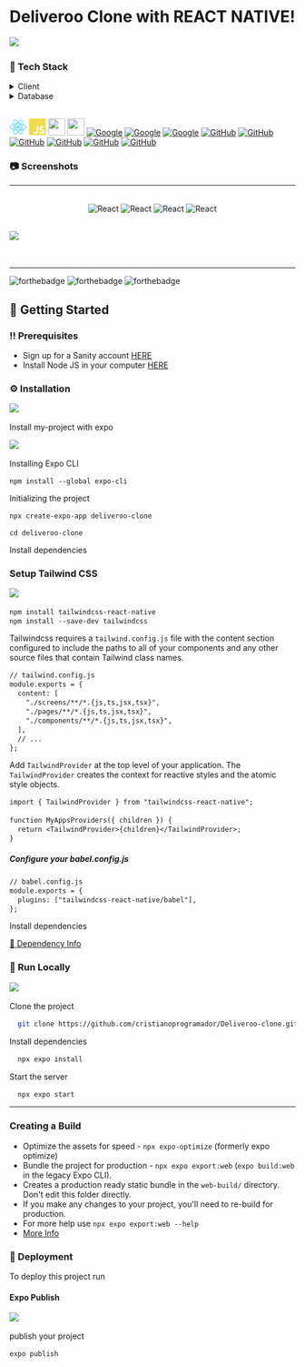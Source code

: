 # Deliveroo Clone with REACT NATIVE!

![](https://img.shields.io/badge/Made%20with-React_Native-orange?style=for-the-badge&logo=React)



### :space_invader: Tech Stack

<details>
  <summary>Client</summary>
  <ul>
    <li><a href="https://#/">Javascript</a></li>
    <li><a href="https://docs.expo.dev/workflow/expo-cli">Expo</a></li>
    <li><a href="https://reactnative.dev">React Native</a></li>
     <li><a href="https://tailwindcss.com/">TailwindCSS</a></li>
  </ul>
</details>

<details>
<summary>Database</summary>
  <ul>
    <li><a href="https://www.sanity.io">Sanity</a></li>
  </ul>
</details>

<br />

<a href="#facebook"><img src="https://raw.githubusercontent.com/devicons/devicon/master/icons/react/react-original.svg" alt="Facebook" width="30" height="30" /></a>
<a href="#instagram"><img src="https://raw.githubusercontent.com/devicons/devicon/master/icons/javascript/javascript-plain.svg" alt="Instagram" width="30" height="30" /></a>
<a href="#"><img src="https://user-images.githubusercontent.com/99184393/183095729-0ae04014-a62c-4013-93ff-6861fbff308e.png" alt="" width="30" height="30" /></a>
<a href="#"><img src="https://user-images.githubusercontent.com/99184393/179383376-874f547c-4e6f-4826-850e-706b009e7e2b.png" alt="" width="30" height="30" /></a>
<a href="#google"><img src="https://raw.githubusercontent.com/atulmy/oauth/master/web/public/images/social/google.svg" alt="Google" width="30" height="30" /></a>
<a href="#google"><img src="https://user-images.githubusercontent.com/99184393/180461713-76c02155-35f5-497e-b3a3-364fec13da39.png" alt="Google" width="30" height="30" /></a>
<a href="#google"><img src="https://user-images.githubusercontent.com/99184393/180462270-ea4a249c-627c-4479-9431-5c3fd25454c4.png" alt="Google" width="30" height="30" /></a>
<a href="#github"><img src="https://user-images.githubusercontent.com/99184393/182531543-22e5cec1-bf41-444c-80b0-c2b7205b99ca.png" alt="GitHub" width="30" height="30" /></a>
<a href="#github"><img src="https://user-images.githubusercontent.com/99184393/182531694-325c7651-c586-4b79-9304-9b7d39fd2a95.png" alt="GitHub" width="30" height="30" /></a>
<a href="#github"><img src="https://user-images.githubusercontent.com/99184393/182531879-62dd069e-d5aa-456c-874e-fb5303a5fa3c.png" alt="GitHub" width="30" height="30" /></a>
<a href="#github"><img src="https://github.githubassets.com/images/modules/logos_page/Octocat.png" alt="GitHub" width="30" height="30" /></a>
<a href="#github"><img src="https://raw.githubusercontent.com/atulmy/oauth/master/web/public/images/tech/github.svg" alt="GitHub" width="30" height="30" /></a>
<a href="#github"><img src="https://assets.stickpng.com/images/580b57fcd9996e24bc43c520.png" alt="GitHub" width="30" height="30" /></a>


<!-- Screenshots -->
### :camera: Screenshots

 <hr />
<div style="display: inline_block" align="center"><br>
 <img align="center" alt="React"  width="180" src="https://user-images.githubusercontent.com/102186472/191342932-010013ae-990c-49cf-8d50-6f2d49d0732b.jpeg">
  <img align="center" alt="React"  width="180" src="https://user-images.githubusercontent.com/102186472/191343184-cce775d5-c350-4991-8aa6-24d78c64bbf9.jpeg">
  <img align="center" alt="React"  width="180" src="https://user-images.githubusercontent.com/102186472/191343237-628bb42e-cc65-459e-9067-bf58b794f4dd.jpeg">
    <img align="center" alt="React"  width="180" src="https://user-images.githubusercontent.com/102186472/191343349-a6a34daa-7aac-4d8f-b7ce-e9ca52cd6220.jpeg">
</div>

<br />

![](https://img.shields.io/badge/Deliveroo-00CCBC?style=for-the-badge&logo=Deliveroo&logoColor=white)

<br />

<hr />


![forthebadge](https://forthebadge.com/images/badges/built-with-love.svg)
![forthebadge](https://forthebadge.com/images/badges/for-you.svg)
![forthebadge](https://forthebadge.com/images/badges/powered-by-coffee.svg)

## 	:toolbox: Getting Started
### :bangbang: Prerequisites
- Sign up for a Sanity account <a href='https://www.sanity.io'>HERE</a>
- Install Node JS in your computer <a href='https://nodejs.org/en/'>HERE</a>

### :gear: Installation

![](https://img.shields.io/badge/React_Native-20232A?style=for-the-badge&logo=react&logoColor=61DAFB)

Install my-project with expo

![](https://img.shields.io/badge/Expo-02569B?style=for-the-badge&logo=Expo&logoColor=white)

 Installing Expo CLI

```
npm install --global expo-cli
```
Initializing the project
```
npx create-expo-app deliveroo-clone 
```
```
cd deliveroo-clone
```

Install dependencies

### Setup Tailwind CSS

![](https://img.shields.io/badge/Tailwind_CSS-38B2AC?style=for-the-badge&logo=tailwind-css&logoColor=white)

```
npm install tailwindcss-react-native
npm install --save-dev tailwindcss
```
Tailwindcss requires a ``tailwind.config.js`` file with the content section configured to include the paths to all of your components and any other source files that contain Tailwind class names.
```
// tailwind.config.js
module.exports = {
  content: [
    "./screens/**/*.{js,ts,jsx,tsx}",
    "./pages/**/*.{js,ts,jsx,tsx}",
    "./components/**/*.{js,ts,jsx,tsx}",
  ],
  // ...
};
```
Add ``TailwindProvider`` at the top level of your application. The ``TailwindProvider`` creates the context for reactive styles and the atomic style objects.
```
import { TailwindProvider } from "tailwindcss-react-native";

function MyAppsProviders({ children }) {
  return <TailwindProvider>{children}</TailwindProvider>;
}
```
##### Configure your babel.config.js
```
// babel.config.js
module.exports = {
  plugins: ["tailwindcss-react-native/babel"],
};
```

Install dependencies

<a href="https://github.com/cristianoprogramador/Deliveroo-clone/blob/main/package.json" target="_blank">🔶 Dependency Info</a>

<!-- Run Locally -->
### :running: Run Locally

![](https://img.shields.io/badge/GIT-E44C30?style=for-the-badge&logo=git&logoColor=white)

Clone the project

```bash
  git clone https://github.com/cristianoprogramador/Deliveroo-clone.git
```

Install dependencies

```bash
  npx expo install
```
Start the server

```bash
  npx expo start
```

<hr />

### Creating a Build
- Optimize the assets for speed - ``npx expo-optimize`` (formerly expo optimize)
- Bundle the project for production - ``npx expo export:web`` (``expo build:web`` in the legacy Expo CLI).
- Creates a production ready static bundle in the ``web-build/`` directory. Don't edit this folder directly.
- If you make any changes to your project, you'll need to re-build for production.
- For more help use ``npx expo export:web --help``
- <a href="https://docs.expo.dev/eas" target="_blank">More Info</a>

<!-- Deployment -->
### :triangular_flag_on_post: Deployment

To deploy this project run

#### Expo Publish

![](https://img.shields.io/badge/Expo-02569B?style=for-the-badge&logo=Expo&logoColor=white)

publish your project

```
expo publish
```
